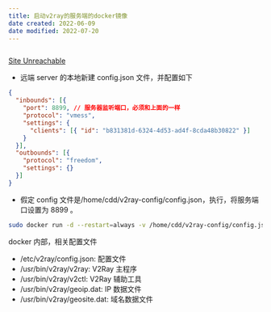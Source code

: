 ```yaml
---
title: 启动v2ray的服务端的docker镜像
date created: 2022-06-09
date modified: 2022-07-20
---
```


```bash

```

[Site Unreachable](https://www.v2ray.com/chapter_00/start.html)

- 远端 server 的本地新建 config.json 文件，并配置如下

```json
{
  "inbounds": [{
    "port": 8899, // 服务器监听端口，必须和上面的一样
    "protocol": "vmess",
    "settings": {
      "clients": [{ "id": "b831381d-6324-4d53-ad4f-8cda48b30822" }]
    }
  }],
  "outbounds": [{
    "protocol": "freedom",
    "settings": {}
  }]
}
```

- 假定 config 文件是/home/cdd/v2ray-config/config.json，执行，将服务端口设置为 8899 。

```bash
sudo docker run -d --restart=always -v /home/cdd/v2ray-config/config.json:/etc/v2ray/config.json -p 8899:8899  v2fly/v2fly-core
```

docker 内部，相关配置文件

- /etc/v2ray/config.json: 配置文件
- /usr/bin/v2ray/v2ray: V2Ray 主程序
- /usr/bin/v2ray/v2ctl: V2Ray 辅助工具
- /usr/bin/v2ray/geoip.dat: IP 数据文件
- /usr/bin/v2ray/geosite.dat: 域名数据文件
